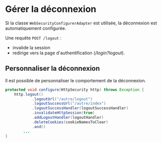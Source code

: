 # Gérer la déconnexion

Si la classe `WebSecurityConfigurerAdapter` est utilisée, la déconnexion est automatiquement configurée.

Une requête `POST /logout` :

* invalide la session
* redirige vers la page d'authentification (_/login?logout_).


##  Personnaliser la déconnexion

Il est possible de personnaliser le comportement de la déconnexion.

```java
protected void configure(HttpSecurity http) throws Exception {
	http.logout()
			.logoutUrl("/autre/logout")
			.logoutSuccessUrl("/autre/index")
			.logoutSuccessHandler(logoutSuccessHandler)
			.invalidateHttpSession(true)
			.addLogoutHandler(logoutHandler)
			.deleteCookies(cookieNamesToClear)
			.and()
		...
}
```